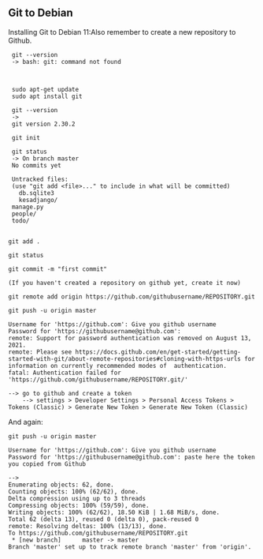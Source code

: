 ## Git to Debian 


Installing Git to Debian 11:Also remember to create a new repository to Github.  

     git --version
     -> bash: git: command not found



     sudo apt-get update
     sudo apt install git

     git --version
     ->
     git version 2.30.2

     git init

     git status      
     -> On branch master
     No commits yet

     Untracked files:
     (use "git add <file>..." to include in what will be committed)
	   db.sqlite3
	   kesadjango/
     manage.py
     people/
     todo/
  
  
    git add .

    git status

    git commit -m "first commit"
    
    (If you haven't created a repository on github yet, create it now)
  
    git remote add origin https://github.com/githubusername/REPOSITORY.git
        
    git push -u origin master

    Username for 'https://github.com': Give you github username	
    Password for 'https://githubusername@github.com': 
    remote: Support for password authentication was removed on August 13, 2021.
    remote: Please see https://docs.github.com/en/get-started/getting-started-with-git/about-remote-repositories#cloning-with-https-urls for information on currently recommended modes of 	authentication.
    fatal: Authentication failed for 'https://github.com/githubusername/REPOSITORY.git/'
    
    --> go to github and create a token
        --> settings > Developer Settings > Personal Access Tokens > Tokens (Classic) > Generate New Token > Generate New Token (Classic) 

And again:  

    git push -u origin master

    Username for 'https://github.com': Give you github username	
    Password for 'https://githubusername@github.com': paste here the token you copied from Github

    -->
    Enumerating objects: 62, done.
    Counting objects: 100% (62/62), done.
    Delta compression using up to 3 threads
    Compressing objects: 100% (59/59), done.
    Writing objects: 100% (62/62), 18.50 KiB | 1.68 MiB/s, done.
    Total 62 (delta 13), reused 0 (delta 0), pack-reused 0
    remote: Resolving deltas: 100% (13/13), done.
    To https://github.com/githubusername/REPOSITORY.git
     * [new branch]      master -> master
    Branch 'master' set up to track remote branch 'master' from 'origin'.

